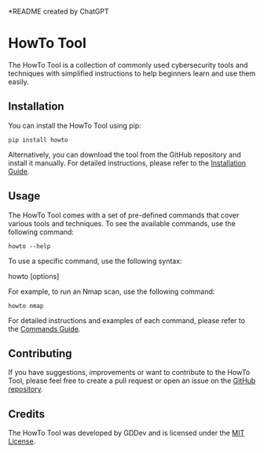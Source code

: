 *README created by ChatGPT
# HowTo Tool

The HowTo Tool is a collection of commonly used cybersecurity tools and techniques with simplified instructions to help beginners learn and use them easily. 

## Installation

You can install the HowTo Tool using pip:

`pip install howto`

Alternatively, you can download the tool from the GitHub repository and install it manually. For detailed instructions, please refer to the [Installation Guide](./INSTALL.md).

## Usage

The HowTo Tool comes with a set of pre-defined commands that cover various tools and techniques. To see the available commands, use the following command:

`howto --help`

To use a specific command, use the following syntax:

howto <command> [options]

For example, to run an Nmap scan, use the following command:

`howto nmap`

For detailed instructions and examples of each command, please refer to the [Commands Guide](./COMMANDS.md).

## Contributing

If you have suggestions, improvements or want to contribute to the HowTo Tool, please feel free to create a pull request or open an issue on the [GitHub repository](https://github.com/user/howto).

## Credits

The HowTo Tool was developed by GDDev and is licensed under the [MIT License](./LICENSE).
